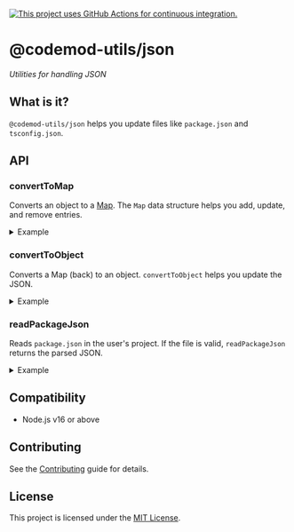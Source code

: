 [![This project uses GitHub Actions for continuous integration.](https://github.com/ijlee2/codemod-utils/actions/workflows/ci.yml/badge.svg)](https://github.com/ijlee2/codemod-utils/actions/workflows/ci.yml)

# @codemod-utils/json

_Utilities for handling JSON_


## What is it?

`@codemod-utils/json` helps you update files like `package.json` and `tsconfig.json`.


## API

### convertToMap

Converts an object to a [Map](https://developer.mozilla.org/docs/Web/JavaScript/Reference/Global_Objects/Map). The `Map` data structure helps you add, update, and remove entries.

<details>

<summary>Example</summary>

```js
import { convertToMap } from '@codemod-utils/json';

function updateDependencies(packageJson) {
  const dependencies = convertToMap(packageJson['dependencies']);

  const packagesToDelete = [
    '@embroider/macros',
    'ember-auto-import',
    'ember-cli-babel',
    'ember-cli-htmlbars',
  ];

  packagesToDelete.forEach((packageName) => {
    dependencies.delete(packageName);
  });
}
```

</details>


### convertToObject

Converts a Map (back) to an object. `convertToObject` helps you update the JSON.

<details>

<summary>Example</summary>

```js
import { convertToMap, convertToObject } from '@codemod-utils/json';

function updateDependencies(packageJson) {
  const dependencies = convertToMap(packageJson['dependencies']);

  const packagesToDelete = [
    '@embroider/macros',
    'ember-auto-import',
    'ember-cli-babel',
    'ember-cli-htmlbars',
  ];

  packagesToDelete.forEach((packageName) => {
    dependencies.delete(packageName);
  });

  packageJson['dependencies'] = convertToObject(dependencies);
}
```

</details>


### readPackageJson

Reads `package.json` in the user's project. If the file is valid, `readPackageJson` returns the parsed JSON.

<details>

<summary>Example</summary>

```js
import { readPackageJson } from '@codemod-utils/json';

function analyzePackageJson(codemodOptions) {
  const {
    dependencies,
    devDependencies,
    'ember-addon': emberAddon,
    name,
    version,
  } = readPackageJson(codemodOptions);

  const projectDependencies = new Map([
    ...Object.entries(dependencies ?? {}),
    ...Object.entries(devDependencies ?? {}),
  ]);

  // Return information that the codemod needs
  return {
    dependencies: projectDependencies,
    hasGlint: projectDependencies.has('@glint/core'),
    hasTypeScript: projectDependencies.has('typescript'),
    isV1Addon: Boolean(emberAddon),
    name,
    version,
  };
}

analyzePackageJson({
  projectRoot: // ...
});
```

</details>


## Compatibility

* Node.js v16 or above


## Contributing

See the [Contributing](../../CONTRIBUTING.md) guide for details.


## License

This project is licensed under the [MIT License](LICENSE.md).
